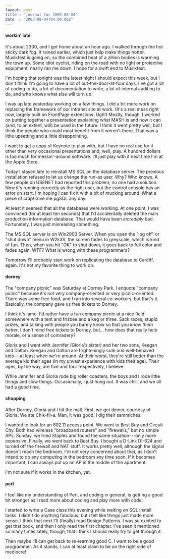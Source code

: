 ```yaml
---
layout: post
title : "journal for 2003-08-04"
date  : "2003-08-04T04:00:00Z"
---
```

<h4>workin' late</h4>It's about 2300, and I got home about an hour ago.  I walked through the hot sticky dark fog.  It rained earlier, which just help make things hotter. Musikfest is going on, so the combined heat of a zillion bodies is warming the town up.  Some idiot cyclist, riding on the road with no light or protective equipment, nearly ran me down.  I hope for a swift end to Musikfest.

I'm hoping that tonight was the latest night I should expect this week, but I don't think I'm going to have a lot of out-the-door-at-four days.  I've got a lot of coding to do, a lot of documentation to write, a lot of internal auditing to do, and who knows what else will turn up.

I was up late yesterday working on a few things.  I did a bit more work on replacing the framework of our intranet site at work.  (It's a real mess right now, largely built on FrontPage extensions.  Ugh!)  Mostly, though, I worked on putting together a presentation explaining what MASH is and how it can (and, to an extent, will) be used in the future.  I think it went pretty well, but I think the people who could most benefit from it weren't there.  That was a little upsetting and a little disappointing.

I want to get a copy of Keynote to play with, but I have no real use for it other than <em>very</em> occasional presentations and, well, play.  A hundred dollars is too much for messin'-around software.  I'll just play with it next time I'm at the Apple Store.

Today I stayed late to reinstall MS SQL on the database server.  The previous installation refused to let us change the run-as user.  Why?  Who knows.  A few people on USENET had reported this problem; no one had a solution.  Now it's running correctly as the right user, but the control console has an error on start.  I'm hoping I can fix it with a bit of mucking around.  What a piece of crap!  Give me pgSQL any day.

At least it seemed that all the databases were working.  At one point, I was convinced (for at least ten seconds) that I'd accidentally deleted the main production information database.  That would have been <em>incredibly</em> bad. Fortunately, I was just misreading something.

The MS SQL server is on Win2003 Server.  When you open the "log off" or "shut down" menu in W2k3S, the screen fades to greyscale, which is kind of fun. Then, when you hit "OK" to shut down, it goes back to full color and fades again.  WTF?  What is wrong with these programmers?

Tomorrow I'll probably start work on replicating the database to Cardiff, again.  It's not my favorite thing to work on.<h4>dorney</h4>The "company picnic" was Saturday at Dorney Park.  I enquote "company picnic" because it's not very company-oriented <em>or</em> very picnic-oriented.  There was some free food, and I ran into several co-workers, but that's it. Basically, the company gave us free tickets to Dorney.

I think it's lame.  I'd rather have a fun company picnic at a nice field somewhere with a tent and frisbee and a keg or three.  Sack races, stupid prizes, and talking with people you barely know so that you <em>know them better</em>.  I don't mind free tickets to Dorney, but... how does that really help morale, or a sense of comradery?

Gloria and I went with Jennifer (Gloria's sister) and her two sons, Keegan and Dalton.  Keegan and Dalton are frighteningly cute and well-behaved kids---at least when we're around.  At their worst, they're still better than the average kid their ages (in my unvast experience with kids their age).  Their ages, by the way, are five and four respectively, I believe.

While Jennifer and Gloria rode big roller coasters, the boys and I rode little things and slow things.  Occasionally, I just hung out.  It was chill, and we all had a good time.<h4>shopping</h4>After Dorney, Gloria and I hit the mall.  First, we got dinner, courtesy of Gloria.  We ate Chik-fil-a.  Man, it was good.  I dig their sammiches.

I wanted to look for an 802.11 access point.  We went to Best Buy and Circuit City.  Both had wireless "broadband routers" and "firewalls," but no simple APs.  Sunday, we tried Staples and found the same situation---only more expensive.  Finally, we went back to Best Buy.  I bought a D-Link DI-624 and turned off the firewall and NAT stuff.  It works pretty well, although the signal doesn't reach the bedroom.  I'm not very concerned about that, as I don't intend to do any computing in the bedroom any time soon.  If it becomes important, I can always put up an AP in the middle of the apartment.

I'm not sure if it works in the kitchen, yet.<h4>perl</h4>I feel like my understanding of Perl, and coding in general, is getting a good bit stronger as I read more about coding and play more with code.

I started to write a Case class this evening while waiting on SQL install tasks.  I didn't do anything fabulous, but I felt like things just made more sense.  I think that next I'll (finally) read Design Patterns.  I was so excited to get that book, and then I only read the first chapter.  I've seen it mentioned so many times lately, though, that I think I should really try to get through it.

Then maybe I'll can get back to re-learning good C.  I want to be a good programmer.  As it stands, I can at least claim to be on the right side of mediocre!

